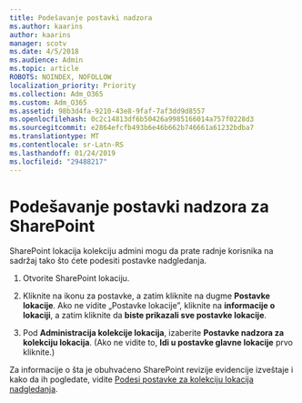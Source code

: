 ```yaml
---
title: Podešavanje postavki nadzora
ms.author: kaarins
author: kaarins
manager: scotv
ms.date: 4/5/2018
ms.audience: Admin
ms.topic: article
ROBOTS: NOINDEX, NOFOLLOW
localization_priority: Priority
ms.collection: Adm_O365
ms.custom: Adm_O365
ms.assetid: 98b3d4fa-9210-43e8-9faf-7af3dd9d8557
ms.openlocfilehash: 0c2c14813df6b50426a9985166014a757f0228d3
ms.sourcegitcommit: e2864efcfb493b6e46b662b746661a61232bdba7
ms.translationtype: MT
ms.contentlocale: sr-Latn-RS
ms.lasthandoff: 01/24/2019
ms.locfileid: "29488217"
---
```

# <a name="configure-sharepoint-audit-settings"></a>Podešavanje postavki nadzora za SharePoint

SharePoint lokacija kolekciju admini mogu da prate radnje korisnika na sadržaj tako što ćete podesiti postavke nadgledanja.
  
1. Otvorite SharePoint lokaciju.
    
2. Kliknite na ikonu za postavke, a zatim kliknite na dugme **Postavke lokacije**. Ako ne vidite „Postavke lokacije”, kliknite na **informacije o lokaciji**, a zatim kliknite da **biste prikazali sve postavke lokacije**.
    
3. Pod **Administracija kolekcije lokacija**, izaberite **Postavke nadzora za kolekciju lokacija**. (Ako ne vidite to, **Idi u postavke glavne lokacije** prvo kliknite.) 
    
Za informacije o šta je obuhvaćeno SharePoint revizije evidencije izveštaje i kako da ih pogledate, vidite [Podesi postavke za kolekciju lokacija nadgledanja](https://go.microsoft.com/fwlink/?linkid=404050).
  

